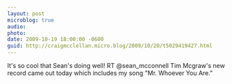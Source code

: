 ```yaml
---
layout: post
microblog: true
audio: 
photo: 
date: 2009-10-19 18:00:00 -0600
guid: http://craigmcclellan.micro.blog/2009/10/20/t5029419427.html
---
```

It's so cool that Sean's doing well! RT @sean_mcconnell Tim Mcgraw's new record came out today which includes my song "Mr. Whoever You Are."
